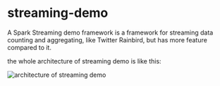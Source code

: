 streaming-demo
==============

A Spark Streaming demo framework is a framework for streaming data counting and aggregating, like Twitter Rainbird, but has more feature compared to it.

the whole architecture of streaming demo is like this:

![architecture of streaming demo](https://h4xenw.bay.livefilestore.com/y1pe4Z6a-r5L_vwvwoJJtVC32ntbuL3qnqI2N1N6ebgDDELNPNpVGKnve8DOxz0ECLS8QM0WQz3mqk/streaming_cluster_architecture.png?psid=1 "architecture")



